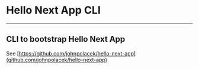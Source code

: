 # Hello Next App CLI

----

## CLI to bootstrap Hello Next App

See [https://github.com/johnpolacek/hello-next-app](github.com/johnpolacek/hello-next-app)
